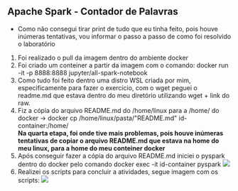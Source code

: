 ## Apache Spark - Contador de Palavras

- Como não consegui tirar print de tudo que eu tinha feito, pois houve inúmeras tentativas, vou informar o passo a passo
de como foi resolvido o laboratório 

1. Foi realizado o pull da imagem dentro do ambiente docker 
2. Foi criado um conteiner a partir da imagem com o comando: docker run -it -p 8888:8888 jupyter/all-spark-notebook
3. Como tudo foi feito dentro uma distro WSL criada por mim, especificamente para fazer o exercício, com o wget peguei 
o readme.md que estava dentro do meu diretório utilizando wget + link do raw. 
4. Fiz a cópia do arquivo README.md do /home/linux para a /home/ do docker ->
docker cp /home/linux/pasta/"README.md" id-container:/home/ <br>
**Na quarta etapa, foi onde tive mais problemas, pois houve inúmeras tentativas de copiar o arquivo README.md que estava
na home do meu linux, para a home do meu conteiner docker**
5. Após conseguir fazer a cópia do arquivo README.md iniciei o pyspark dentro do docker pelo comando 
docker exec -it id-container pyspark
![](../lab_spark/assets/Screenshot%202024-01-18%20203807.png)
6. Realizei os scripts para concluir a atividades, segue imagem com os scripts:
![](../lab_spark/assets/Screenshot%202024-01-18%20203503.png)
